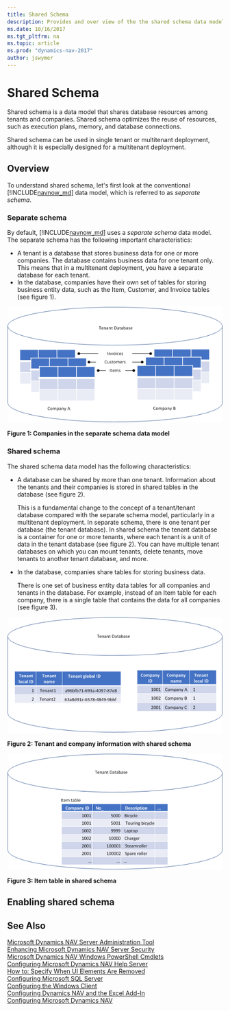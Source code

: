 ```yaml
---
title: Shared Schema
description: Provides and over view of the the shared schema data model.
ms.date: 10/16/2017
ms.tgt_pltfrm: na
ms.topic: article
ms.prod: "dynamics-nav-2017"
author: jswymer
---
```

# Shared Schema
Shared schema is a data model that shares database resources among tenants and companies. Shared schema optimizes the reuse of resources, such as execution plans, memory, and database connections.

Shared schema can be used in single tenant or multitenant deployment, although it is especially designed for a multitenant deployment.

## Overview
To understand shared schema, let's first look at the conventional [!INCLUDE[navnow_md](includes/navnow_md.md)] data model, which is referred to as *separate schema*.

### Separate schema 
By default, [!INCLUDE[navnow_md](includes/navnow_md.md)] uses a *separate schema* data model. The separate schema has the following important characteristics: 

-  A tenant is a database that stores business data for one or more companies. The database contains business data for one tenant only. This means that in a multitenant deployment, you have a separate database for each tenant. 
-  In the database, companies have their own set of tables for storing business entity data, such as the Item, Customer, and Invoice tables (see figure 1). 

![Separate schema](media/separateschema2companies.png "Separate schema")

**Figure 1: Companies in the separate schema data model**

### Shared schema

The shared schema data model has the following characteristics: 

-  A database can be shared by more than one tenant. Information about the tenants and their companies is stored in shared tables in the database (see figure 2).

   This is a fundamental change to the concept of a tenant/tenant database compared with the separate schema model, particularly in a multitenant deployment. In separate schema, there is one tenant per database (the tenant database). In shared schema the tenant database is a container for one or more tenants, where each tenant is a unit of data in the tenant database (see figure 2). You can have multiple tenant databases on which you can mount tenants, delete tenants, move tenants to another tenant database, and more.  
-  In the database, companies share tables for storing business data.

    There is one set of business entity data tables for all companies and tenants in the database. For example, instead  of an Item table for each company, there is a single table that contains the data for all companies (see figure 3).


![Shared schema tenant data](media/SharedSchemaTenantTables.png "Shared schema tenant data")

**Figure 2: Tenant and company information with shared schema**

 ![Shared schema item table](media/SharedSchemaEntityTables.png "Shared schema item table")

**Figure 3: Item table in shared schema**


## Enabling shared schema

## See Also  
[Microsoft Dynamics NAV Server Administration Tool](Microsoft-Dynamics-NAV-Server-Administration-Tool.md)   
[Enhancing Microsoft Dynamics NAV Server Security](Enhancing-Microsoft-Dynamics-NAV-Server-Security.md)   
[Microsoft Dynamics NAV Windows PowerShell Cmdlets](Microsoft-Dynamics-NAV-Windows-PowerShell-Cmdlets.md)   
[Configuring Microsoft Dynamics NAV Help Server](Configuring-Microsoft-Dynamics-NAV-Help-Server.md)   
[How to: Specify When UI Elements Are Removed](How-to--Specify-When-UI-Elements-Are-Removed.md)   
[Configuring Microsoft SQL Server](Configuring-Microsoft-SQL-Server.md)   
[Configuring the Windows Client](Configuring-the-Windows-Client.md)   
[Configuring Dynamics NAV and the Excel Add-In](configuring-dynamics-nav-excel-addin.md)  
[Configuring Microsoft Dynamics NAV](Configuring-Microsoft-Dynamics-NAV.md)  
